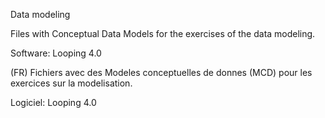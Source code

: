 Data modeling

Files with Conceptual Data Models for the exercises of the data modeling.

Software: Looping 4.0

(FR) Fichiers avec des Modeles conceptuelles de donnes (MCD) pour les exercices sur la modelisation.

Logiciel: Looping 4.0
